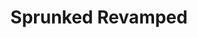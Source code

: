 ---
slug: sprunked-revamped-2568
title: Sprunked Revamped
description: "Sprunked Revamped is an exciting online game. Play for free directly in your browser!"
icon: /images/popular_mods/Sprunked Revamped.png
url: https://wowtbc.net/sprunkin/sprunked-revamped/index.html
previewImage: /images/popular_mods/Sprunked Revamped.png
type: popular mods

# SEO配置
seo:
  title: "Sprunked Revamped - Play Free Online Game | Fun Browser Games"
  description: "Sprunked Revamped - Play this fun online game for free in your browser. No download required!"
  ogImage: "/images/popular_mods/Sprunked Revamped.png"
  keywords: "sprunked-revamped-2568, online game, browser game, free game, popular mods game, play online"

videoUrls:
  - https://www.youtube.com/embed/example1
  - https://www.youtube.com/embed/example2

whyPlay:
  title: "Why Play Sprunked Revamped?"
  items:
    - "Immersive Gameplay: Sprunked Revamped offers an engaging and immersive gaming experience that will keep you entertained for hours"
    - "Challenging Levels: Test your skills with increasingly difficult challenges and obstacles"
    - "Beautiful Graphics: Enjoy stunning visuals and smooth animations that bring the game world to life"
    - "Regular Updates: New content and features are added regularly to keep the game fresh and exciting"
    - "Free to Play: Experience all the fun without spending a penny"
    - "Community Features: Connect with other players, share strategies, and compete for high scores"
    - "Cross-Platform: Play on any device with a web browser, no downloads required"

features:
  title: "Key Features of Sprunked Revamped"
  image: "/images/popular_mods/Sprunked Revamped.png"
  items:
    - "Intuitive Controls: Easy to learn controls make Sprunked Revamped accessible for players of all skill levels"
    - "Multiple Game Modes: Enjoy various gameplay options that provide different challenges and experiences"
    - "Character Customization: Personalize your gaming experience with unique characters and items"
    - "Achievement System: Complete special tasks to earn rewards and recognition"
    - "Leaderboards: Compete with players worldwide and see who can achieve the highest scores"

characteristics:
  title: "Game Characteristics"
  image: "/images/popular_mods/Sprunked Revamped.png"
  items:
    - "Genre: Popular mods game with elements of strategy and skill"
    - "Difficulty: Suitable for both casual gamers and those seeking a challenge"
    - "Play Time: Quick sessions or extended gameplay, depending on your preference"
    - "Art Style: Vibrant and engaging visuals that enhance the gaming experience"
    - "Sound Design: Immersive audio that complements the gameplay perfectly"

info: "Sprunked Revamped is an exciting online game that offers players a unique and engaging gaming experience. With its intuitive controls, stunning visuals, and challenging gameplay, Sprunked Revamped provides hours of entertainment for players of all ages and skill levels. Whether you're looking for a quick gaming session during a break or an extended play session, Sprunked Revamped delivers an immersive experience that will keep you coming back for more. The game features multiple levels of increasing difficulty, ensuring that players are constantly challenged as they progress. With regular updates adding new content and features, Sprunked Revamped remains fresh and exciting, providing endless entertainment options for its growing community of players."

howToPlayIntro: "Welcome to Sprunked Revamped! This guide will walk you through the basics and help you master the game. Whether you're a beginner or looking to improve your skills, these tips and instructions will enhance your gaming experience."

howToPlaySteps:
  - title: "Getting Started"
    description: "Begin your Sprunked Revamped adventure by familiarizing yourself with the controls. Use your keyboard or mouse to navigate through the game interface. The tutorial will guide you through the basic mechanics and help you understand the objectives."
  - title: "Understanding the Objectives"
    description: "In Sprunked Revamped, your main goal is to progress through levels by completing specific objectives. Each level presents unique challenges that require different strategies and approaches."
  - title: "Mastering the Controls"
    description: "Practice using the controls to improve your precision and reaction time. Sprunked Revamped requires quick reflexes and strategic thinking to overcome obstacles and defeat opponents."
  - title: "Utilizing Power-ups"
    description: "Collect power-ups throughout the game to enhance your abilities and overcome difficult challenges. Each power-up offers unique advantages that can be crucial for success."
  - title: "Developing Strategies"
    description: "As you progress in Sprunked Revamped, develop effective strategies for different scenarios. Analyze patterns, anticipate challenges, and adapt your approach to maximize your performance."

faq:
  title: "Frequently Asked Questions about Sprunked Revamped"
  items:
    - question: "Is Sprunked Revamped free to play?"
      answer: "Yes, Sprunked Revamped is completely free to play directly in your web browser. No downloads or purchases are required to enjoy the full game experience."
    - question: "Can I play Sprunked Revamped on mobile devices?"
      answer: "Yes, Sprunked Revamped is optimized for both desktop and mobile play. You can enjoy the game on any device with a web browser and internet connection."
    - question: "Are there any in-game purchases?"
      answer: "While Sprunked Revamped is free to play, there may be optional in-game purchases available for cosmetic items or additional features that don't affect core gameplay."
    - question: "How often is Sprunked Revamped updated?"
      answer: "The developers regularly update Sprunked Revamped with new content, features, and improvements based on player feedback and game performance."
    - question: "Can I play Sprunked Revamped offline?"
      answer: "Currently, Sprunked Revamped requires an internet connection to play as it's a browser-based online game."
    - question: "Is Sprunked Revamped suitable for children?"
      answer: "Yes, Sprunked Revamped is designed to be family-friendly and suitable for players of all ages."
    - question: "How do I report bugs or issues?"
      answer: "If you encounter any problems while playing Sprunked Revamped, you can report them through the game's support page or contact the developers directly through their website."
    - question: "Still Have Questions?"
      answer: "If you have additional questions about Sprunked Revamped that aren't covered in this FAQ, please visit our support center or contact our customer service team for assistance."
---